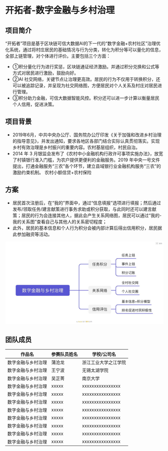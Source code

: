 # 开拓者-数字金融与乡村治理

## 项目简介

“开拓者”项目是基于区块链可信大数据AI的下一代的“数字金融+农村社区”治理优化系统，通过将村庄居民的基础情况与行为分类，转化为积分等可以量化的信息，全部上链管理，对个体进行评价。主要包括三个方面：

- ①积分量化行为进行奖惩，区块链通证经济激励。并通过积分兑换和公式等方式对居民进行激励，鼓励向好。
- ②AI 社交网络，关键节点让治理更高效。居民的行为不仅用于转换积分，还可以被追踪记录，并呈现为社交网络图，方便居民对个人关系及村庄对居民进行管理。
- ③积分助力金融，可信大数据智能风控。积分还可以进一步计算以衡量居民个人信用，促进决策。

## 项目背景

- 2019年6月，中共中央办公厅、国务院办公厅印发《关于加强和改进乡村治理的指导意见》，并发出通知，要求各地区各部门结合实际认真贯彻落实。实现乡村有效治理是乡村振兴的重要内容。农村基层组织，村民自治。
- 2014 年 3 月银监会发布了《农村中小金融机构行政许可事项实施办法》，放宽了村镇银行准入门槛，为农户提供更便利的金融服务。2019 年中央一号文件提出，打通金融服务“三农”各个环节，建立县域银行业金融机构服务“三农”的激励约束机制。
农村小额信贷+农村保险

## 方案
- 居民首次注册后，在“我的”界面中，通过“信息填报”选项进行填报；然后通过发布/领取任务/建言献策进行事务求助或积分获取，与此同时还可以建言献策；居民的行为会连接其他人，据此会产生关系网络图，居民可以通过“我的-我的关系图”查看自己与其他人的关系密切程度；
- 此外，居民的基本信息和个人行为积分会被内部计算后得出信用积分，居民据此参加融资等活动。

![avatar](./img/img1.png)

## 团队成员

|作品名|参赛队员姓名|学校/公司名|
|-----|---------|----------|
|数字金融与乡村治理|蒲沧龙|浙江工业大学之江学院|
|数字金融与乡村治理|王宁波|无锡太湖学院|
|数字金融与乡村治理|吴芷菁|南京大学|
|数字金融与乡村治理|xxxxx|xxxxxxxxxxxxxxxx|
|数字金融与乡村治理|xxxxx|xxxxxxxxxxxxxxxx|
|数字金融与乡村治理|xxxxx|xxxxxxxxxxxxxxxx|
|数字金融与乡村治理|xxxxx|xxxxxxxxxxxxxxxx|
|数字金融与乡村治理|xxxxx|xxxxxxxxxxxxxxxx|
|数字金融与乡村治理|xxxxx|xxxxxxxxxxxxxxxx|
|数字金融与乡村治理|xxxxx|xxxxxxxxxxxxxxxx|
|数字金融与乡村治理|xxxxx|xxxxxxxxxxxxxxxx|
